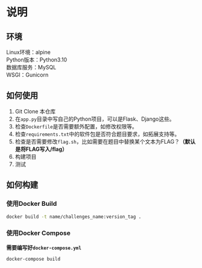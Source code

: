 # 说明
## 环境
Linux环境：alpine\
Python版本：Python3.10\
数据库服务：MySQL\
WSGI：Gunicorn


## 如何使用
1. Git Clone 本仓库
2. 在`app.py`目录中写自己的Python项目，可以是Flask、Django这些。
3. 检查`Dockerfile`是否需要额外配置，如修改权限等。
4. 检查`requirements.txt`中的软件包是否符合题目要求，如拓展支持等。
5. 检查是否需要修改`flag.sh`，比如需要在题目中替换某个文本为FLAG？**（默认是将FLAG写入/flag）**
6. 构建项目
7. 测试

## 如何构建

### 使用Docker Build
```bash
docker build -t name/challenges_name:version_tag .
```

### 使用Docker Compose
**需要编写好`docker-compose.yml`**
```bash
docker-compose build
```
